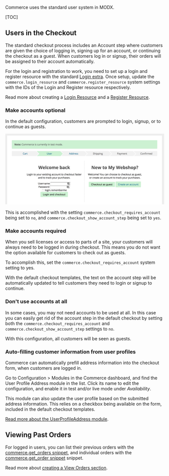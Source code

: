 Commerce uses the standard user system in MODX. 

[TOC]

## Users in the Checkout

The standard checkout process includes an Account step where customers are given the choice of logging in, signing up for an account, or continuing the checkout as a guest. When customers log in or signup, their orders will be assigned to their account automatically.

For the login and registration to work, you need to set up a login and register resource with the standard [Login extra](https://modx.com/extras/package/login). Once setup, update the `	
commerce.login_resource` and `commerce.register_resource` system settings with the IDs of the Login and Register resource respectively. 

Read more about creating a [Login Resource](Login_Resource) and a [Register Resource](Register_Resource). 

### Make accounts optional

In the default configuration, customers are prompted to login, signup, or to continue as guests. 

![Default checkout templates with accounts being optional.](../../images/users/account-optional.jpg)

This is accomplished with the setting `commerce.checkout_requires_account` being set to `no`, and `commerce.checkout_show_account_step` being set to `yes`. 

### Make accounts required

When you sell licenses or access to parts of a site, your customers will always need to be logged in during checkout. This means you do not want the option available for customers to check out as guests.

To accomplish this, set the `commerce.checkout_requires_account` system setting to yes. 

With the default checkout templates, the text on the account step will be automatically updated to tell customers they need to login or signup to continue. 

### Don't use accounts at all

In some cases, you may not need accounts to be used at all. In this case you can easily get rid of the account step in the default checkout by setting both the `commerce.checkout_requires_account` and `commerce.checkout_show_account_step` settings to `no`.  

With this configuration, all customers will be seen as guests. 

### Auto-filling customer information from user profiles

Commerce can automatically prefill address information into the checkout form, when customers are logged in. 

Go to Configuration > Modules in the Commerce dashboard, and find the User Profile Address module in the list. Click its name to edit the configuration, and enable it in test and/or live mode under _Availability_. 

This module can also update the user profile based on the submitted address information. This relies on a checkbox being available on the form, included in the default checkout templates.  

[Read more about the UserProfileAddress module](../Modules/Cart/UserProfileAddress).

## Viewing Past Orders

For logged in users, you can list their previous orders with the [commerce.get_orders snippet](../Snippets/get_orders), and individual orders with the [commerce.get_order snippet](../Snippets/get_order) snippet.

Read more about [creating a View Orders section](View_Orders). 

